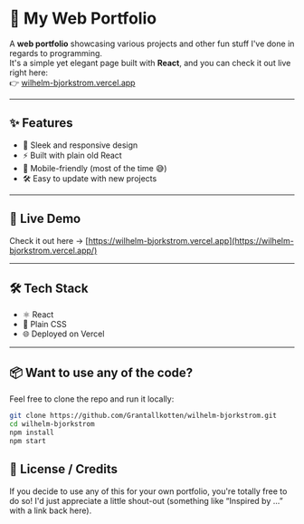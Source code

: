 # 🌟 My Web Portfolio

A **web portfolio** showcasing various projects and other fun stuff I've done in regards to programming.  
It's a simple yet elegant page built with **React**, and you can check it out live right here:  
👉 [wilhelm-bjorkstrom.vercel.app](https://wilhelm-bjorkstrom.vercel.app/)

---

## ✨ Features

- 🎨 Sleek and responsive design
- ⚡ Built with plain old React
- 📱 Mobile-friendly (most of the time 😅)
- 🛠️ Easy to update with new projects

---

## 🚀 Live Demo

Check it out here → [https://wilhelm-bjorkstrom.vercel.app](https://wilhelm-bjorkstrom.vercel.app/)

---

## 🛠️ Tech Stack

- ⚛️ React
- 🎨 Plain CSS
- 🌐 Deployed on Vercel

---

## 📦 Want to use any of the code?

Feel free to clone the repo and run it locally:

```bash
git clone https://github.com/Grantallkotten/wilhelm-bjorkstrom.git
cd wilhelm-bjorkstrom
npm install
npm start
```

## 🤝 License / Credits

If you decide to use any of this for your own portfolio, you're totally free to do so!
I'd just appreciate a little shout-out (something like “Inspired by ...” with a link back here).
